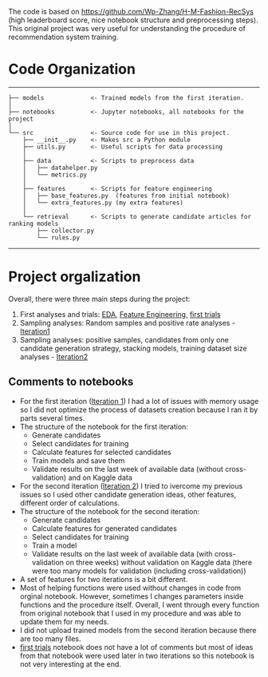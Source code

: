 The code is based on https://github.com/Wp-Zhang/H-M-Fashion-RecSys (high leaderboard score, nice notebook structure and preprocessing steps). This original project was very useful for understanding the procedure of recommendation system training. 


# Code Organization
------------
    ├── models             <- Trained models from the first iteration.
    │
    ├── notebooks          <- Jupyter notebooks, all notebooks for the project
    │
    └── src                <- Source code for use in this project.
        ├── __init__.py    <- Makes src a Python module
        ├── utils.py       <- Useful scripts for data processing 
        │
        ├── data           <- Scripts to preprocess data
        │   ├── datahelper.py 
        │   └── metrics.py 
        │
        ├── features       <- Scripts for feature engineering 
        │   ├── base_features.py  (features from initial notebook)
        │   └── extra_features.py (my extra features)
        │
        └── retrieval      <- Scripts to generate candidate articles for ranking models
            ├── collector.py
            └── rules.py

--------

# Project orgalization

Overall, there were three main steps during the project: 
1. First analyses and trials: [EDA](notebooks/EDA.ipynb), [Feature Engineering](notebooks/FeatureEngineering.ipynb), [first trials](notebooks/lecture4.ipynb)
2. Sampling analyses: Random samples and positive rate analyses - [Iteration1](notebooks/iteration1.ipynb)
3. Sampling analyses: positive samples, candidates from only one candidate generation strategy, stacking models, training dataset size analyses - [Iteration2](notebooks/iteration2.ipynb)

## Comments to notebooks 
- For the first iteration ([Iteration 1](notebooks/iteration1.ipynb)) I had a lot of issues with memory usage so I did not optimize the process of datasets creation because I ran it by parts several times. 
- The structure of the notebook for the first iteration:
  - Generate candidates 
  - Select candidates for training
  - Calculate features for selected candidates 
  - Train models and save them 
  - Validate results on the last week of available data (without cross-validation) and on Kaggle data 
- For the second iteration ([Iteration 2](notebooks/iteration2.ipynb)) I tried to ivercome my previous issues so I used other candidate generation ideas, other features, different order of calculations. 
- The structure of the notebook for the second iteration:
  - Generate candidates 
  - Calculate features for generated candidates
  - Select candidates for training 
  - Train a model 
  - Validate results on the last week of available data (with cross-validation on three weeks) without validation on Kaggle data (there were too many models for validation (including cross-validation)) 
- A set of features for two iterations is a bit different.
- Most of helping functions were used without changes in code from orginal notebook. However, sometimes I changes parameters inside functions and the procedure itself. Overall, I went through every function from original notebook that I used in my procedure and was able to update them for my needs. 
- I did not upload trained models from the second iteration because there are too many files.   
- [first trials](notebooks/lecture4.ipynb) notebook does not have a lot of comments but most of ideas from that notebook were used later in two iterations so this notebook is not very interesting at the end.  
